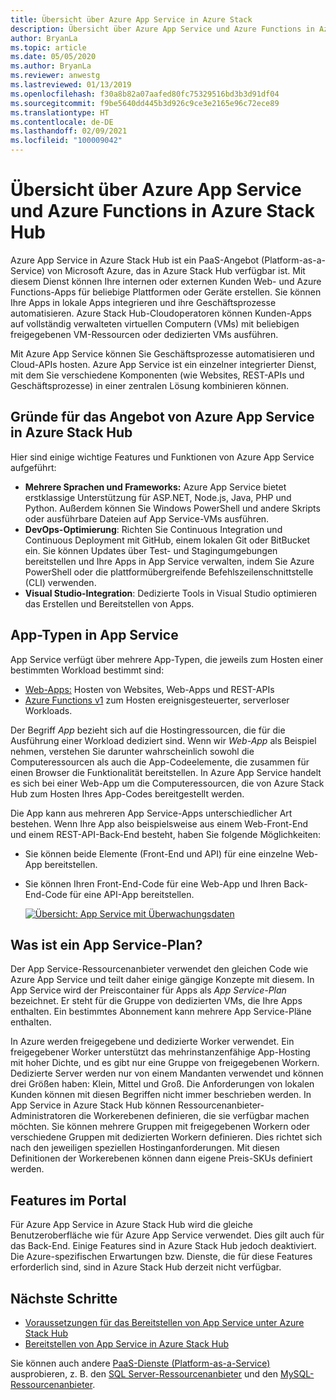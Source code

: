 ```yaml
---
title: Übersicht über Azure App Service in Azure Stack
description: Übersicht über Azure App Service und Azure Functions in Azure Stack Hub.
author: BryanLa
ms.topic: article
ms.date: 05/05/2020
ms.author: BryanLa
ms.reviewer: anwestg
ms.lastreviewed: 01/13/2019
ms.openlocfilehash: f30a8b82a07aafed80fc75329516bd3b3d91df04
ms.sourcegitcommit: f9be5640dd445b3d926c9ce3e2165e96c72ece89
ms.translationtype: HT
ms.contentlocale: de-DE
ms.lasthandoff: 02/09/2021
ms.locfileid: "100009042"
---
```

# <a name="azure-app-service-and-azure-functions-on-azure-stack-hub-overview"></a>Übersicht über Azure App Service und Azure Functions in Azure Stack Hub

Azure App Service in Azure Stack Hub ist ein PaaS-Angebot (Platform-as-a-Service) von Microsoft Azure, das in Azure Stack Hub verfügbar ist. Mit diesem Dienst können Ihre internen oder externen Kunden Web- und Azure Functions-Apps für beliebige Plattformen oder Geräte erstellen. Sie können Ihre Apps in lokale Apps integrieren und ihre Geschäftsprozesse automatisieren. Azure Stack Hub-Cloudoperatoren können Kunden-Apps auf vollständig verwalteten virtuellen Computern (VMs) mit beliebigen freigegebenen VM-Ressourcen oder dedizierten VMs ausführen.

Mit Azure App Service können Sie Geschäftsprozesse automatisieren und Cloud-APIs hosten. Azure App Service ist ein einzelner integrierter Dienst, mit dem Sie verschiedene Komponenten (wie Websites, REST-APIs und Geschäftsprozesse) in einer zentralen Lösung kombinieren können.

## <a name="why-offer-azure-app-service-on-azure-stack-hub"></a>Gründe für das Angebot von Azure App Service in Azure Stack Hub

Hier sind einige wichtige Features und Funktionen von Azure App Service aufgeführt:

- **Mehrere Sprachen und Frameworks:** Azure App Service bietet erstklassige Unterstützung für ASP.NET, Node.js, Java, PHP und Python. Außerdem können Sie Windows PowerShell und andere Skripts oder ausführbare Dateien auf App Service-VMs ausführen.
- **DevOps-Optimierung**: Richten Sie Continuous Integration und Continuous Deployment mit GitHub, einem lokalen Git oder BitBucket ein. Sie können Updates über Test- und Stagingumgebungen bereitstellen und Ihre Apps in App Service verwalten, indem Sie Azure PowerShell oder die plattformübergreifende Befehlszeilenschnittstelle (CLI) verwenden.
- **Visual Studio-Integration**: Dedizierte Tools in Visual Studio optimieren das Erstellen und Bereitstellen von Apps.

## <a name="app-types-in-app-service"></a>App-Typen in App Service

App Service verfügt über mehrere App-Typen, die jeweils zum Hosten einer bestimmten Workload bestimmt sind:

- [Web-Apps:](/azure/app-service/overview) Hosten von Websites, Web-Apps und REST-APIs
- [Azure Functions v1](/azure/azure-functions) zum Hosten ereignisgesteuerter, serverloser Workloads.

Der Begriff *App* bezieht sich auf die Hostingressourcen, die für die Ausführung einer Workload dediziert sind. Wenn wir *Web-App* als Beispiel nehmen, verstehen Sie darunter wahrscheinlich sowohl die Computeressourcen als auch die App-Codeelemente, die zusammen für einen Browser die Funktionalität bereitstellen. In Azure App Service handelt es sich bei einer Web-App um die Computeressourcen, die von Azure Stack Hub zum Hosten Ihres App-Codes bereitgestellt werden.

Die App kann aus mehreren App Service-Apps unterschiedlicher Art bestehen. Wenn Ihre App also beispielsweise aus einem Web-Front-End und einem REST-API-Back-End besteht, haben Sie folgende Möglichkeiten:

- Sie können beide Elemente (Front-End und API) für eine einzelne Web-App bereitstellen.
- Sie können Ihren Front-End-Code für eine Web-App und Ihren Back-End-Code für eine API-App bereitstellen.

   [![Übersicht: App Service mit Überwachungsdaten](media/azure-stack-app-service-overview/image01.png "Übersicht: App Service mit Überwachungsdaten")](media/azure-stack-app-service-overview/image01.png#lightbox)

## <a name="what-is-an-app-service-plan"></a>Was ist ein App Service-Plan?

Der App Service-Ressourcenanbieter verwendet den gleichen Code wie Azure App Service und teilt daher einige gängige Konzepte mit diesem. In App Service wird der Preiscontainer für Apps als *App Service-Plan* bezeichnet. Er steht für die Gruppe von dedizierten VMs, die Ihre Apps enthalten. Ein bestimmtes Abonnement kann mehrere App Service-Pläne enthalten.

In Azure werden freigegebene und dedizierte Worker verwendet. Ein freigegebener Worker unterstützt das mehrinstanzenfähige App-Hosting mit hoher Dichte, und es gibt nur eine Gruppe von freigegebenen Workern. Dedizierte Server werden nur von einem Mandanten verwendet und können drei Größen haben: Klein, Mittel und Groß. Die Anforderungen von lokalen Kunden können mit diesen Begriffen nicht immer beschrieben werden. In App Service in Azure Stack Hub können Ressourcenanbieter-Administratoren die Workerebenen definieren, die sie verfügbar machen möchten. Sie können mehrere Gruppen mit freigegebenen Workern oder verschiedene Gruppen mit dedizierten Workern definieren. Dies richtet sich nach den jeweiligen speziellen Hostinganforderungen. Mit diesen Definitionen der Workerebenen können dann eigene Preis-SKUs definiert werden.

## <a name="portal-features"></a>Features im Portal

Für Azure App Service in Azure Stack Hub wird die gleiche Benutzeroberfläche wie für Azure App Service verwendet. Dies gilt auch für das Back-End. Einige Features sind in Azure Stack Hub jedoch deaktiviert. Die Azure-spezifischen Erwartungen bzw. Dienste, die für diese Features erforderlich sind, sind in Azure Stack Hub derzeit nicht verfügbar.

## <a name="next-steps"></a>Nächste Schritte

- [Voraussetzungen für das Bereitstellen von App Service unter Azure Stack Hub](azure-stack-app-service-before-you-get-started.md)
- [Bereitstellen von App Service in Azure Stack Hub](azure-stack-app-service-deploy.md)

Sie können auch andere [PaaS-Dienste (Platform-as-a-Service)](service-plan-offer-subscription-overview.md) ausprobieren, z. B. den [SQL Server-Ressourcenanbieter](azure-stack-sql-resource-provider-deploy.md) und den [MySQL-Ressourcenanbieter](azure-stack-mysql-resource-provider-deploy.md).
